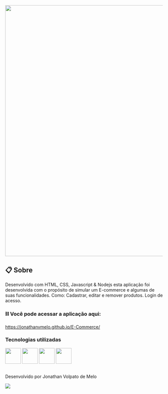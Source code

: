 ## 

<p align="center" >
     <img width="800" heigth="400" src="https://user-images.githubusercontent.com/101413385/164748251-3642c48a-454f-4c92-89f7-6cc3049df45a.png">
</p>

##

## 📋 Sobre
Desenvolvido com HTML, CSS, Javascript & Nodejs esta aplicação foi desenvolvida com o propósito de simular um E-commerce e algumas de suas funcionalidades.
Como: Cadastrar, editar e remover produtos. Login de acesso.


### ⛓️ Você pode acessar a aplicação aqui:
https://jonathanvmelo.github.io/E-Commerce/


### Tecnologias utilizadas
<div>
  <img src="https://cdn.jsdelivr.net/gh/devicons/devicon/icons/html5/html5-original.svg" width="50" height="50" />
  <img src="https://cdn.jsdelivr.net/gh/devicons/devicon/icons/css3/css3-original.svg" width="50" height="50"/>
  <img src="https://cdn.jsdelivr.net/gh/devicons/devicon/icons/javascript/javascript-original.svg" width="50" height="50"/>
  <img src="https://cdn.jsdelivr.net/gh/devicons/devicon/icons/nodejs/nodejs-original.svg" width="50" height="50" />
          
 </div>

##
<p>Desenvolvido por Jonathan Volpato de Melo </p>
<a href="https://www.linkedin.com/in/jonathanvmelo/"><img src="https://img.shields.io/badge/-LinkedIn-%230077B5?style=for-the-badge&logo=linkedin&logoColor=white" target="_blank"></a> 



